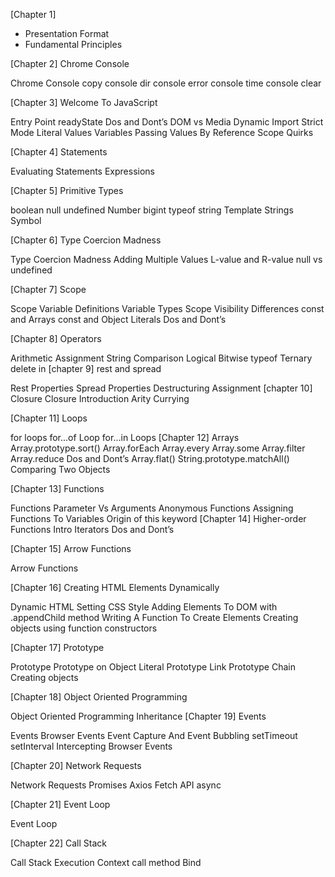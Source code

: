 [Chapter 1] 

* Presentation Format
* Fundamental Principles

[Chapter 2] Chrome Console

Chrome Console 
copy
console dir
console error
console time
console clear

[Chapter 3] Welcome To JavaScript

Entry Point
readyState
Dos and Dont’s
DOM vs Media
Dynamic Import
Strict Mode
Literal Values
Variables
Passing Values By Reference
Scope Quirks

[Chapter 4] Statements

Evaluating Statements
Expressions

[Chapter 5] Primitive Types

boolean
null
undefined
Number
bigint
typeof
string
Template Strings
Symbol

[Chapter 6] Type Coercion Madness

Type Coercion Madness
Adding Multiple Values
L-value and R-value
null vs undefined

[Chapter 7] Scope

Scope
Variable Definitions
Variable Types
Scope Visibility Differences
const and Arrays
const and Object Literals
Dos and Dont’s

[Chapter 8] Operators

Arithmetic
Assignment
String
Comparison
Logical
Bitwise
typeof
Ternary
delete
in
[chapter 9] rest and spread

Rest Properties
Spread Properties
Destructuring Assignment
[chapter 10] Closure
Closure Introduction
Arity
Currying

[Chapter 11] Loops

for loops
for...of Loop
for...in Loops
[Chapter 12] Arrays
Array.prototype.sort()
Array.forEach
Array.every
Array.some
Array.filter
Array.reduce
Dos and Dont’s
Array.flat()
String.prototype.matchAll()
Comparing Two Objects

[Chapter 13] Functions

Functions
Parameter Vs Arguments
Anonymous Functions
Assigning Functions To Variables
Origin of this keyword
[Chapter 14] Higher-order Functions
Intro
Iterators
Dos and Dont’s

[Chapter 15] Arrow Functions

Arrow Functions

[Chapter 16] Creating HTML Elements Dynamically

Dynamic HTML
Setting CSS Style
Adding Elements To DOM with .appendChild method
Writing A Function To Create Elements
Creating objects using function constructors

[Chapter 17] Prototype

Prototype
Prototype on Object Literal
Prototype Link
Prototype Chain
Creating objects

[Chapter 18] Object Oriented Programming

Object Oriented Programming
Inheritance
[Chapter 19] Events

Events
Browser Events
Event Capture And Event Bubbling
setTimeout
setInterval
Intercepting Browser Events

[Chapter 20] Network Requests

Network Requests
Promises
Axios
Fetch API
async

[Chapter 21] Event Loop

Event Loop

[Chapter 22] Call Stack

Call Stack
Execution Context
call method
Bind
